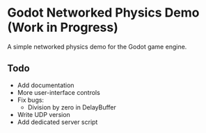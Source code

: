 # Godot Networked Physics Demo (Work in Progress)

A simple networked physics demo for the Godot game engine.

## Todo
* Add documentation
* More user-interface controls
* Fix bugs:
	- Division by zero in DelayBuffer
* Write UDP version
* Add dedicated server script

